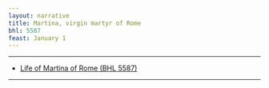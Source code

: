 ```yaml
---
layout: narrative
title: Martina, virgin martyr of Rome
bhl: 5587
feast: January 1
---
```


---

- [Life of Martina of Rome (BHL 5587)](https://cjkoepke1.github.io/latin-hagiography/texts/vita-martinae/)

---
